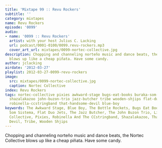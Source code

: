 ```yaml
---
title: 'Mixtape 99 :: Revu Rockers'
subtitle: ''
category: mixtapes
name: Revu Rockers
episode: '0099'
audio:
- name: '0099 :: Revu Rockers'
  artist: with your host Julius C. Lacking
  url: podcast/0001-0100/0099.revu-rockers.mp3
  cover_art_url: mixtapes/0099-nortec-collective.jpg
description: Chopping and channeling norteño music and dance beats, the Nortec Collective
  blows up like a cheap piñata. Have some candy.
author: jclacking
airdate: '2012-03-27'
playlist: 2012-03-27-0099-revu-rockers
image:
  src: mixtapes/0099-nortec-collective.jpg
  caption: Nortec Collective
index: Revu Rockers
tags: nortec-collective pixies awkward-stage bugs-eat-books buraka-som-sistema lilys
  shazalakazoo john-buzon-trio jazz-butcher tribe wooden-shjips flat-duo-jets bottle-rockets
  robinella-ccstringband that-handsome-devil blue-boy
keywords: The Awkward Stage, Blue Boy, The Bottle Rockets, Bugs Eat Books, Buraka
  Som Sistema, Flat Duo Jets, The Jazz Butcher, The John Buzon Trio, Lilys, Nortec
  Collective, Pixies, Robinella And The CCstringband, Shazalakazoo, That Handsome
  Devil, Tribe, Wooden Shjips
---
```

Chopping and channeling norteño music and dance beats, the Nortec Collective blows up like a cheap piñata. Have some candy.
